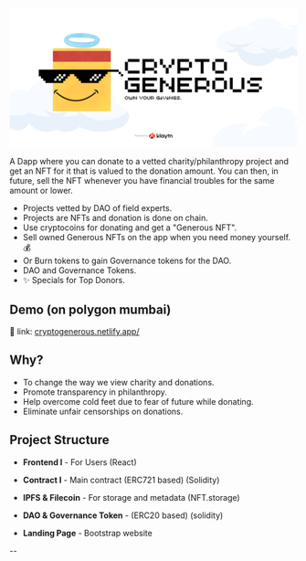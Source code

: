 ![CRYPTO GENEROUS](crypto-generous-banner.png)

A Dapp where you can donate to a vetted charity/philanthropy project and get an NFT for it that is valued to the donation amount. You can then, in future, sell the NFT whenever you have financial troubles for the same amount or lower.

- Projects vetted by DAO of field experts.
- Projects are NFTs and donation is done on chain.
- Use cryptocoins for donating and get a "Generous NFT". 
- Sell owned Generous NFTs on the app when you need money yourself. 💰
- Or Burn tokens to gain Governance tokens for the DAO.
- DAO and Governance Tokens.
- ✨ Specials for  Top Donors.


## Demo (on polygon mumbai)

🚀 link: [cryptogenerous.netlify.app/](https://cryptogenerous.netlify.app/)


## Why?

- To change the way we view charity and donations.
- Promote transparency in philanthropy.
- Help overcome cold feet due to fear of future while donating.
- Eliminate unfair censorships on donations.

## Project Structure

- **Frontend I** - For Users (React)

- **Contract I** - Main contract (ERC721 based) (Solidity)

- **IPFS & Filecoin** - For storage and metadata (NFT.storage)

- **DAO & Governance Token** - (ERC20 based) (solidity)

- **Landing Page** - Bootstrap website

--
